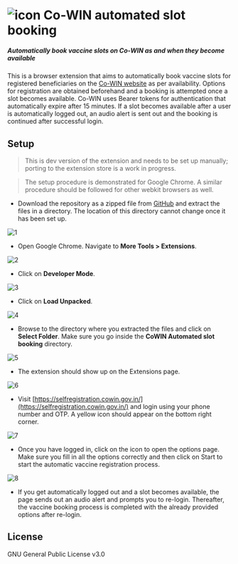 # ![icon](https://user-images.githubusercontent.com/37744870/119220867-3056e400-bb0a-11eb-876e-37cf937ae02d.png) Co-WIN automated slot booking
##### _Automatically book vaccine slots on Co-WIN as and when they become available_

This is a browser extension that aims to automatically book vaccine slots for registered beneficiaries on the [Co-WIN website](https://selfregistration.cowin.gov.in/) as per availability. Options for registration are obtained beforehand and a booking is attempted once a slot becomes available. Co-WIN uses Bearer tokens for authentication that automatically expire after 15 minutes. If a slot becomes available after a user is automatically logged out, an audio alert is sent out and the booking is continued after successful login.

## Setup

> This is dev version of the extension and needs to be set up manually; porting to the extension store is a work in progress.

> The setup procedure is demonstrated for Google Chrome.
> A similar procedure should be followed for other webkit browsers as well.

 - Download the repository as a zipped file from [GitHub](https://github.com/rayarindam2111/Co-WIN-automated-slot-booking/) and extract the files in a directory. The location of this directory cannot change once it has been set up.
 
 ![1](https://user-images.githubusercontent.com/37744870/119220364-d2c19800-bb07-11eb-8d96-92a2df34b802.png)

 - Open Google Chrome. Navigate to **More Tools > Extensions**.
 
 ![2](https://user-images.githubusercontent.com/37744870/119220367-d48b5b80-bb07-11eb-8d95-86847a783b77.png)

 - Click on **Developer Mode**.
 
 ![3](https://user-images.githubusercontent.com/37744870/119220369-d523f200-bb07-11eb-8752-90c67b2b15c3.png)

 - Click on **Load Unpacked**.
 
 ![4](https://user-images.githubusercontent.com/37744870/119220370-d5bc8880-bb07-11eb-8e46-5cec5d5a654b.png)

 - Browse to the directory where you extracted the files and click on **Select Folder**. Make sure you go inside the **CoWIN Automated slot booking** directory.
 
 ![5](https://user-images.githubusercontent.com/37744870/119220373-d6551f00-bb07-11eb-9e15-d55365eacb7d.png)

 - The extension should show up on the Extensions page.
 
 ![6](https://user-images.githubusercontent.com/37744870/119220374-d6edb580-bb07-11eb-8137-65159b19c301.png)

 - Visit [https://selfregistration.cowin.gov.in/](https://selfregistration.cowin.gov.in/) and login using your phone number and OTP. A yellow icon should appear on the bottom right corner.
 
 ![7](https://user-images.githubusercontent.com/37744870/119220375-d7864c00-bb07-11eb-892a-be0c9b21b99b.png)

 - Once you have logged in, click on the icon to open the options page. Make sure you fill in all the options correctly and then click on Start to start the automatic vaccine registration process.
 
 ![8](https://user-images.githubusercontent.com/37744870/119220376-d81ee280-bb07-11eb-9b0b-2268e764a227.png)

 - If you get automatically logged out and a slot becomes available, the page sends out an audio alert and prompts you to re-login. Thereafter, the vaccine booking process is completed with the already provided options after re-login.

## License
GNU General Public License v3.0
